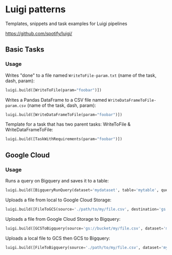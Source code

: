 Luigi patterns
==============

Templates, snippets and task examples for Luigi pipelines

https://github.com/spotify/luigi/

Basic Tasks
-----------

### Usage

Writes "done" to a file named `WriteToFile-param.txt` (name of the task, dash, param):
```python
luigi.build([WriteToFile(param="foobar")])
```

Writes a Pandas DataFrame to a CSV file named `WriteDataFrameToFile-param.csv` (name of the task, dash, param):
```python
luigi.build([WriteDataFrameToFile(param="foobar")])
```

Template for a task that has two parent tasks: WriteToFile & WriteDataFrameToFile:
```python
luigi.build([TaskWithRequirements(param="foobar")])
```

Google Cloud
------------

### Usage

Runs a query on Bigquery and saves it to a table:
```python
luigi.build([BigqueryRunQuery(dataset='mydataset', table='mytable', query="""SELECT 'foo' AS bar""")])
```

Uploads a file from local to Google Cloud Storage:
```python
luigi.build([FileToGCS(source='./path/to/my/file.csv', destination='gs://bucket/my/file.csv')])
```

Uploads a file from Google Cloud Storage to Bigquery:
```python
luigi.build([GCSToBigquery(source='gs://bucket/my/file.csv', dataset='mydataset', table='mytable')])
```

Uploads a local file to GCS then GCS to Bigquery:
```python
luigi.build([FileToBigquery(source='./path/to/my/file.csv', dataset='mydataset', table='mytable')])
```